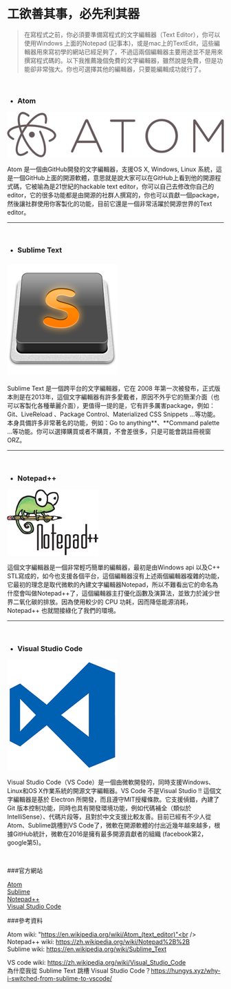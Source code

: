 # 工欲善其事，必先利其器

> 在寫程式之前，你必須要準備寫程式的文字編輯器（Text Editor），你可以使用Windows 上面的Notepad (記事本)，或是mac上的TextEdit，這些編輯器用來寫初學的網站已經足夠了，不過這兩個編輯器主要用途並不是用來撰寫程式碼的。以下我推薦幾個免費的文字編輯器，雖然說是免費，但是功能卻非常強大。你也可選擇其他的編輯器，只要能編輯成功就行了。

<br />


* ### Atom

![](/assets/Atom_icon.png)

Atom 是一個由GitHub開發的文字編輯器，支援OS X, Windows, Linux 系統，這是一個GitHub上面的開源軟體，意思就是說大家可以在GitHub上看到他的開源程式碼，它被喻為是21世紀的hackable text editor，你可以自己去修改你自己的editor，它的很多功能都是由開源的社群人撰寫的，你也可以貢獻一個package，然後讓社群使用你客製化的功能，目前它還是一個非常活躍於開源世界的Text editor。

---
<br />


* ### Sublime Text

### ![](/assets/Sublime_Text_Logo.png)

Sublime Text 是一個跨平台的文字編輯器，它在 2008 年第一次被發布，正式版本則是在2013年，這個文字編輯器有許多愛戴者，原因不外乎它的簡潔介面（也可以客製化各種華麗介面），更值得一提的是，它有許多厲害package，例如：Git、LiveReload 、Package Control、Materialized CSS Snippets ...等功能。本身具備許多非常著名的功能，例如：Go to anything**、**Command palette ...等功能。你可以選擇購買或者不購買，不會差很多，只是可能會跳註冊視窗ORZ。

---
<br />


* ### Notepad++

![](/assets/Notepad++_Logo.png)

這個文字編輯器是一個非常輕巧簡單的編輯器，最初是由Windows api 以及C++ STL寫成的，如今也支援各個平台，這個編輯器沒有上述兩個編輯器複雜的功能，它最初的理念是取代微軟的內建文字編輯器Notepad，所以不難看出它的命名為什麼會叫做Notepad++了，這個編輯器主打優化函數及演算法，並致力於減少世界二氧化碳的排放。因為使用較少的 CPU 功耗，因而降低能源消耗，Notepad++ 也就間接綠化了我們的環境。

---
<br />

* ### Visual Studio Code
![](/assets/Visual_Studio_Code_0.10.1_icon.png)

Visual Studio Code（VS Code）是一個由微軟開發的，同時支援Windows、Linux和OS X作業系統的開源文字編輯器。VS Code 不是Visual Studio !! 這個文字編輯器是基於 Electron 所開發，而且遵守MIT授權條款。它支援偵錯，內建了Git 版本控制功能，同時也具有開發環境功能，例如代碼補全（類似於 IntelliSense）、代碼片段等，且對於中文支援比較友善。目前已經有不少人從Atom、Sublime跳槽到VS Code了，微軟在開源軟體的付出近幾年越來越多，根據GitHub統計，微軟在2016是擁有最多開源貢獻者的組織 (facebook第2，google第5)。




<br />

###官方網站 <br />

[Atom](https://atom.io) <br />
[Sublime](https://www.sublimetext.com)<br />
[Notepad++](https://notepad-plus-plus.org/zh/)<br />
[Visual Studio Code](https://code.visualstudio.com/)<br />

###參考資料


Atom wiki: "https://en.wikipedia.org/wiki/Atom_(text_editor)"<br />
Notepad++ wiki: https://zh.wikipedia.org/wiki/Notepad%2B%2B<br />
Sublime wiki: https://en.wikipedia.org/wiki/Sublime_Text<br />

VS code wiki: https://zh.wikipedia.org/wiki/Visual_Studio_Code <br />
為什麼我從 Sublime Text 跳槽 Visual Studio Code？https://hungys.xyz/why-i-switched-from-sublime-to-vscode/<br />



























